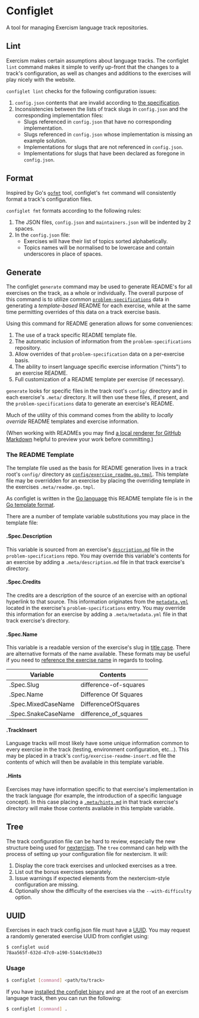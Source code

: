 # Configlet

A tool for managing Exercism language track repositories.

## Lint

Exercism makes certain assumptions about language tracks. The configlet `lint` command makes it simple to verify up-front that the changes to a track's configuration, as well as changes and additions to the exercises will play nicely with the website.

`configlet lint` checks for the following configuration issues:

1. `config.json` contents that are invalid according to [the specification](https://github.com/exercism/problem-specifications/blob/master/CONTRIBUTING.md#track-configuration-file).
1. Inconsistencies between the lists of track slugs in `config.json` and the corresponding implementation files:
    * Slugs referenced in `config.json` that have no corresponding implementation.
    * Slugs referenced in `config.json` whose implementation is missing an example solution.
    * Implementations for slugs that are not referenced in `config.json`.
    * Implementations for slugs that have been declared as foregone in `config.json`.

## Format

Inspired by Go's [`gofmt`](https://blog.golang.org/go-fmt-your-code) tool, configlet's `fmt` command will consistently format a track's configuration files.

`configlet fmt` formats according to the following rules:

1. The JSON files, `config.json` and `maintainers.json` will be indented by 2 spaces.
1. In the `config.json` file:
    * Exercises will have their list of topics sorted alphabetically.
    * Topics names will be normalised to be lowercase and contain underscores in place of spaces.

## Generate

The configlet `generate` command may be used to generate README's for all exercises on the track, as a whole or individually. The overall purpose of this command is to utilize common [`problem-specifications`](https://github.com/exercism/problem-specifications) data in generating a *template-based* README for each exercise, while at the same time permitting overrides of this data on a track exercise basis.

Using this command for README generation allows for some conveniences:

1. The use of a track specific README template file.
1. The automatic inclusion of information from the `problem-specifications` repository.
1. Allow overrides of that `problem-specification` data on a per-exercise basis.
1. The ability to insert language specific exercise information ("hints") to an exercise README.
1. Full customization of a README template per exercise (if necessary).

`generate` looks for specific files in the track root's `config/` directory and in each exercise's `.meta/` directory. It will then use these files, if present, and the `problem-specifications` data to generate an exercise's README. 

Much of the utility of this command comes from the ability to *locally override* README templates and exercise information.

(When working with READMEs you may find [a local renderer for GitHub Markdown](https://github.com/joeyespo/grip) helpful to preview your work before committing.)

### The README Template

The template file used as the basis for README generation lives in a track root's `config/` directory as [`config/exercise_readme.go.tmpl`](https://github.com/exercism/lua/blob/master/config/exercise_readme.go.tmpl). This template file may be overridden for an exercise by placing the overriding template in the exercises `.meta/readme.go.tmpl`. 

As configlet is written in the [Go language](https://golang.org/) this README template file is in the [Go template format](https://golang.org/pkg/text/template/). 

There are a number of template variable substitutions you may place in the template file:

#### .Spec.Description

This variable is sourced from an exercise's [`description.md`](https://github.com/exercism/problem-specifications/blob/master/exercises/hamming/description.md) file in the `problem-specifications` repo. You may override this variable's contents for an exercise by adding a `.meta/description.md` file in that track exercise's directory.

#### .Spec.Credits

The credits are a description of the source of an exercise with an optional hyperlink to that source. This information originates from the [`metadata.yml`](https://github.com/exercism/problem-specifications/blob/master/exercises/hamming/metadata.yml) located in the exercise's `problem-specifications` entry. You may override this information for an exercise by adding a `.meta/metadata.yml` file in that track exercise's directory.

#### .Spec.Name

This variable is a readable version of the exercise's slug in [title case](https://golang.org/pkg/strings/#Title). There are alternative formats of the name available. These formats may be useful if you need to [reference the exercise name](https://github.com/exercism/groovy/blob/1ffee8ea0df4492b349e367ac9ba88f1124bc038/config/exercise_readme.go.tmpl#L13) in regards to tooling.

| Variable            | Contents
| --------            | --------
| .Spec.Slug          | difference-of-squares
| .Spec.Name          | Difference Of Squares
| .Spec.MixedCaseName | DifferenceOfSquares
| .Spec.SnakeCaseName | difference\_of\_squares

#### .TrackInsert

Language tracks will most likely have some unique information common to every exercise in the track (testing, environment configuration, etc...). This may be placed in a track's `config/exercise-readme-insert.md` file the contents of which will then be available in this template variable.

#### .Hints

Exercises may have information specific to that exercise's implementation in the track language (for example, the introduction of a specific language concept). In this case placing a [`.meta/hints.md`](https://github.com/exercism/go/blob/nextercism/exercises/leap/.meta/hints.md) in that track exercise's directory will make those contents available in this template variable.

## Tree

The track configuration file can be hard to review, especially the new structure being used for [nextercism](https://github.com/exercism/prototype). The `tree` command can help with the process of setting up your configuration file for nextercism. It will:

1. Display the core track exercises and unlocked exercises as a tree.
1. List out the bonus exercises separately.
1. Issue warnings if expected elements from the nextercism-style configuration are missing.
1. Optionally show the difficulty of the exercises via the `--with-difficulty` option.

## UUID

Exercises in each track config.json file must have a [UUID](https://en.wikipedia.org/wiki/Universally_unique_identifier). You may request a randomly generated exercise UUID from configlet using:

```bash
$ configlet uuid
78aa565f-632d-47c0-a190-5144c91d0e33
```

### Usage

```bash
$ configlet [command] <path/to/track>
```

If you have [installed the configlet binary](https://github.com/exercism/configlet/releases/latest)
and are at the root of an exercism language track, then you can run the following:

```bash
$ configlet [command] .
```

